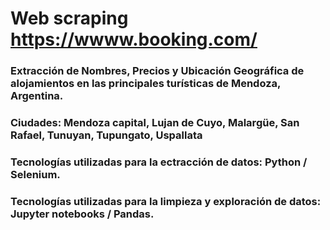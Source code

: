 # Web scraping https://wwww.booking.com/


### Extracción de Nombres, Precios y Ubicación Geográfica de alojamientos en las principales turísticas de Mendoza, Argentina.

### Ciudades: Mendoza capital, Lujan de Cuyo, Malargüe, San Rafael, Tunuyan, Tupungato, Uspallata

### Tecnologías utilizadas para la ectracción de datos: Python / Selenium. 

### Tecnologías utilizadas para la limpieza y exploración de datos: Jupyter notebooks / Pandas.